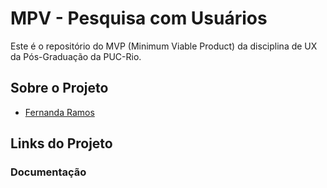 # MPV - Pesquisa com Usuários 
Este é o repositório do MVP (Minimum Viable Product) da disciplina de UX da Pós-Graduação da PUC-Rio.

## Sobre o Projeto


- [Fernanda Ramos](https://github.com/ferolive)

## Links do Projeto
### Documentação
